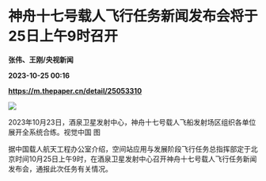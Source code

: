 # 神舟十七号载人飞行任务新闻发布会将于25日上午9时召开
**张伟、王刚/央视新闻**

**2023-10-25 00:16**

**https://m.thepaper.cn/detail/25053310**

![](https://imagecloud.thepaper.cn/thepaper/image/275/546/973.png)

2023年10月23日，酒泉卫星发射中心，神舟十七号载人飞船发射场区组织各单位展开全系统合练。视觉中国 图

据中国载人航天工程办公室介绍，空间站应用与发展阶段飞行任务总指挥部定于北京时间10月25日上午9时，在酒泉卫星发射中心召开神舟十七号载人飞行任务新闻发布会，通报此次任务有关情况。